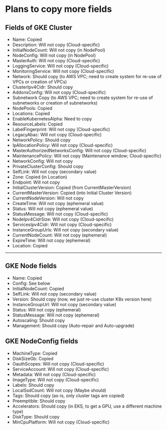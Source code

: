 
# Plans to copy more fields

## Fields of GKE Cluster
- Name: Copied
- Description: Will not copy (Cloud-specific)
- InitialNodeCount: Will not copy (in NodePool)
- NodeConfig: Will not copy (in NodePool)
- MasterAuth: Will not copy (Cloud-specific)
- LoggingService: Will not copy (Cloud-specific)
- MonitoringService: Will not copy (Cloud-specific)
- Network: Should copy (to AWS VPC; need to create system for re-use of VPCs or creation of VPCs)
- ClusterIpv4Cidr: Should copy
- AddonsConfig: Will not copy (Cloud-specific)
- Subnetwork Copy (to AWS VPC; need to create system for re-use of subnetworks or creation of subnetworks)
- NodePools: Copied
- Locations: Copied
- EnableKubernetesAlpha: Need to copy
- ResourceLabels: Copied
- LabelFingerprint: Will not copy (Cloud-specific)
- LegacyAbac: Will not copy (Cloud-specific)
- NetworkPolicy: Should copy
- IpAllocationPolicy: Will not copy (Cloud-specific)
- MasterAuthorizedNetworksConfig: Will not copy (Cloud-specific)
- MaintenancePolicy: Will not copy (Maintenance window; Cloud-specific)
- NetworkConfig: Will not copy
- PrivateClusterConfig: Should copy
- SelfLink: Will not copy (secondary value)
- Zone: Copied (in Location)
- Endpoint: Will not copy
- InitialClusterVersion: Copied (from CurrentMasterVersion)
- CurrentMasterVersion: Copied  (into Initial Cluster Version)
- CurrentNodeVersion: Will not copy
- CreateTime: Will not copy (ephemeral value)
- Status: Will not copy (ephemeral value)
- StatusMessage: Will not copy (Cloud-specific)
- NodeIpv4CidrSize: Will not copy (Cloud-specific)
- ServicesIpv4Cidr: Will not copy (Cloud-specific)
- InstanceGroupUrls: Will not copy (secondary value)
- CurrentNodeCount: Will not copy (ephemeral)
- ExpireTime: Will not copy (ephemeral)
- Location: Copied

-----------------------------
## GKE  Node fields
- Name: Copied
- Config: See below
- InitialNodeCount: Copied
- SelfLink: Will not copy (secondary value)
- Version: Should copy (now, we just re-use cluster K8s version here)
- InstanceGroupUrl: Will not copy (secondary value)
- Status: Will not copy (ephemeral)
- StatusMessage: Will not copy (ephemeral)
- Autoscaling: Should copy
- Management: Should copy (Auto-repair and Auto-upgrade)

## GKE  NodeConfig fields
-  MachineType: Copied
-  DiskSizeGb: Copied
-  OauthScopes: Will not copy (Cloud-specific)
-  ServiceAccount: Will not copy (Cloud-specific)
-  Metadata: Will not copy (Cloud-specific)
-  ImageType: Will not copy (Cloud-specific)
-  Labels: Should copy
-  LocalSsdCount: Will not copy (Maybe should)
-  Tags: Should copy (as-is, only cluster tags are copied)
-  Preemptible: Should copy
-  Accelerators: Should copy (in EKS, to get a GPU, use a different machine type)
-  DiskType: Should copy
-  MinCpuPlatform: Will not copy (Cloud-specific)
